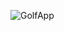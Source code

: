 ![GolfApp](https://github.com/aidanjames97/Golf-Tracker/assets/79814378/0a0c9ac8-ad0c-4b7c-ba78-d7bd0ba3b57b)
